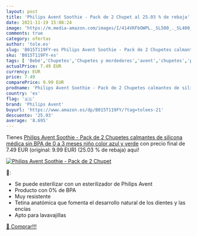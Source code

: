 ```yaml
---
layout: post
title: 'Philips Avent Soothie - Pack de 2 Chupet al 25.03 % de rebaja'
date: 2021-11-19 15:08:24
image: 'https://m.media-amazon.com/images/I/414VKFbOWPL._SL500_._SL400_.jpg'
comments: true
category: ofertas
author: 'tole.es'
slug: 'B015T119FY-es Philips Avent Soothie - Pack de 2 Chupetes calmantes de...'
sku: 'B015T119FY-es'
tags: [ 'Bebé','Chupetes','Chupetes y mordedores','avent','chupetes','philips avent', ]
actualPrice: 7.49 EUR
currency: EUR
price: 7.49
comparePrice: 9.99 EUR
prodname: 'Philips Avent Soothie - Pack de 2 Chupetes calmantes de silicona médica  sin BPA  de 0 a 3 meses  niño  color azul y verde'
country: 'es'
flag: '🇪🇸'
brand: 'Philips Avent'
buyurl: 'https://www.amazon.es/dp/B015T119FY/?tag=tolees-21'
descuento: '25.03'
average: '8.695'
---
```


Tienes [Philips Avent Soothie - Pack de 2 Chupetes calmantes de silicona médica  sin BPA  de 0 a 3 meses  niño  color azul y verde](https://www.amazon.es/dp/B015T119FY/?tag=tolees-21) con precio final de  7.49 EUR (original: 9.99 EUR) (25.03 %  de rebaja) aqui!

[![Philips Avent Soothie - Pack de 2 Chupet](https://m.media-amazon.com/images/I/414VKFbOWPL._SL500_._SL400_.jpg)](https://www.amazon.es/dp/B015T119FY/?tag=tolees-21)

🔎:

- Se puede esterilizar con un esterilizador de Philips Avent
- Producto con 0% de BPA
- Muy resistente
- Tetina anatómica que fomenta el desarrollo natural de los dientes y las encías
- Apto para lavavajillas

[🛒 Comprar!!!](https://www.amazon.es/dp/B015T119FY/?tag=tolees-21)
